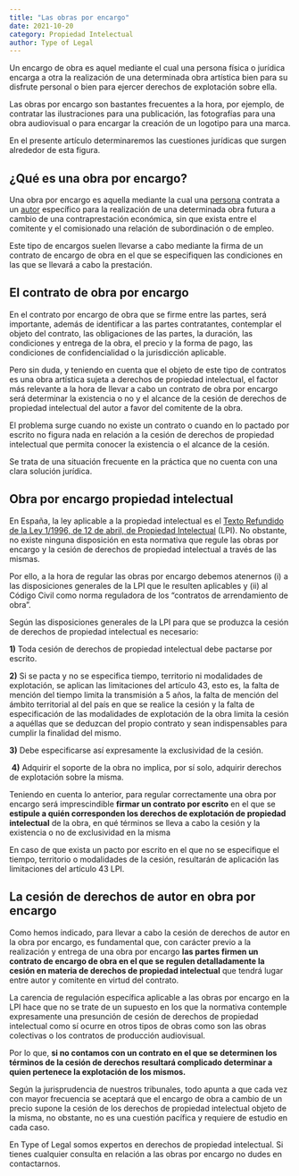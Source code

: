 ```yaml
---
title: "Las obras por encargo"
date: 2021-10-20
category: Propiedad Intelectual
author: Type of Legal
---
```


Un encargo de obra es aquel mediante el cual una persona física o jurídica encarga a otra la realización de una determinada obra artística bien para su disfrute personal o bien para ejercer derechos de explotación sobre ella.

Las obras por encargo son bastantes frecuentes a la hora, por ejemplo, de contratar las ilustraciones para una publicación, las fotografías para una obra audiovisual o para encargar la creación de un logotipo para una marca.

En el presente artículo determinaremos las cuestiones jurídicas que surgen alrededor de esta figura.

**¿Qué es una obra por encargo?**
---------------------------------

Una obra por encargo es aquella mediante la cual una [persona](http://diccionariojuridico.mx/definicion/persona/) contrata a un [autor](http://diccionariojuridico.mx/definicion/autor/) específico para la realización de una determinada obra futura a cambio de una contraprestación económica, sin que exista entre el comitente y el comisionado una relación de subordinación o de empleo.

Este tipo de encargos suelen llevarse a cabo mediante la firma de un contrato de encargo de obra en el que se especifiquen las condiciones en las que se llevará a cabo la prestación.

**El contrato de obra por encargo**
-----------------------------------

En el contrato por encargo de obra que se firme entre las partes, será importante, además de identificar a las partes contratantes, contemplar el objeto del contrato, las obligaciones de las partes, la duración, las condiciones y entrega de la obra, el precio y la forma de pago, las condiciones de confidencialidad o la jurisdicción aplicable.

Pero sin duda, y teniendo en cuenta que el objeto de este tipo de contratos es una obra artística sujeta a derechos de propiedad intelectual, el factor más relevante a la hora de llevar a cabo un contrato de obra por encargo será determinar la existencia o no y el alcance de la cesión de derechos de propiedad intelectual del autor a favor del comitente de la obra.

El problema surge cuando no existe un contrato o cuando en lo pactado por escrito no figura nada en relación a la cesión de derechos de propiedad intelectual que permita conocer la existencia o el alcance de la cesión.

Se trata de una situación frecuente en la práctica que no cuenta con una clara solución jurídica.

**Obra por encargo propiedad intelectual** 
-------------------------------------------

En España, la ley aplicable a la propiedad intelectual es el [Texto Refundido de la Ley 1/1996, de 12 de abril, de Propiedad Intelectual](https://www.boe.es/buscar/act.php?id=BOE-A-1996-8930) (LPI). No obstante, no existe ninguna disposición en esta normativa que regule las obras por encargo y la cesión de derechos de propiedad intelectual a través de las mismas.

Por ello, a la hora de regular las obras por encargo debemos atenernos (i) a las disposiciones generales de la LPI que le resulten aplicables y (ii) al Código Civil como norma reguladora de los “contratos de arrendamiento de obra”.

Según las disposiciones generales de la LPI para que se produzca la cesión de derechos de propiedad intelectual es necesario:

**1)** Toda cesión de derechos de propiedad intelectual debe pactarse por escrito.

**2)** Si se pacta y no se especifica tiempo, territorio ni modalidades de explotación, se aplican las limitaciones del artículo 43, esto es, la falta de mención del tiempo limita la transmisión a 5 años, la falta de mención del ámbito territorial al del país en que se realice la cesión y la falta de especificación de las modalidades de explotación de la obra limita la cesión a aquéllas que se deduzcan del propio contrato y sean indispensables para cumplir la finalidad del mismo.

**3)** Debe especificarse así expresamente la exclusividad de la cesión.

 **4)** Adquirir el soporte de la obra no implica, por sí solo, adquirir derechos de explotación sobre la misma.

Teniendo en cuenta lo anterior, para regular correctamente una obra por encargo será imprescindible **firmar un contrato por escrito** en el que se **estipule a quién corresponden los derechos de explotación de propiedad intelectual** de la obra, en qué términos se lleva a cabo la cesión y la existencia o no de exclusividad en la misma

En caso de que exista un pacto por escrito en el que no se especifique el tiempo, territorio o modalidades de la cesión, resultarán de aplicación las limitaciones del artículo 43 LPI.

**La cesión de derechos de autor en obra por encargo**
------------------------------------------------------

Como hemos indicado, para llevar a cabo la cesión de derechos de autor en la obra por encargo, es fundamental que, con carácter previo a la realización y entrega de una obra por encargo **las partes firmen un contrato de encargo de obra en el que se regulen detalladamente la cesión en materia de derechos de propiedad intelectual** que tendrá lugar entre autor y comitente en virtud del contrato.

La carencia de regulación específica aplicable a las obras por encargo en la LPI hace que no se trate de un supuesto en los que la normativa contemple expresamente una presunción de cesión de derechos de propiedad intelectual como sí ocurre en otros tipos de obras como son las obras colectivas o los contratos de producción audiovisual.

Por lo que, **si no contamos con un contrato en el que se determinen los términos de la cesión de derechos resultará complicado determinar a quien pertenece la explotación de los mismos.**

Según la jurisprudencia de nuestros tribunales, todo apunta a que cada vez con mayor frecuencia se aceptará que el encargo de obra a cambio de un precio supone la cesión de los derechos de propiedad intelectual objeto de la misma, no obstante, no es una cuestión pacífica y requiere de estudio en cada caso.

En Type of Legal somos expertos en derechos de propiedad intelectual. Si tienes cualquier consulta en relación a las obras por encargo no dudes en contactarnos.
